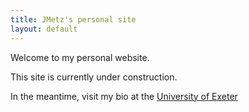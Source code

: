 ```yaml
---
title: JMetz's personal site
layout: default
---
```


Welcome to my personal website. 

This site is currently under construction. 

In the meantime, visit my bio at the [University of Exeter](http://www.exeter.ac.uk/biomedicalhub/team/drjeremymetz/)
